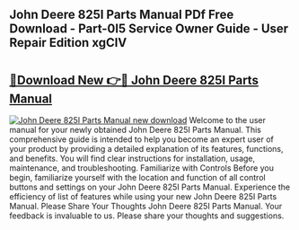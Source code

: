 ## John Deere 825I Parts Manual PDf Free Download - Part-0l5 Service Owner Guide - User Repair Edition xgClV

# <h2><a href="http://bc85890.oget.top/?id=John+Deere+825I+Parts+Manual">🔗Download New 👉🔴 John Deere 825I Parts Manual</a></h2>

[![John Deere 825I Parts Manual new download](https://i.imgur.com/5g1atiW.png)](http://bc85890.oget.top/?id=John+Deere+825I+Parts+Manual)
Welcome to the user manual for your newly obtained John Deere 825I Parts Manual. This comprehensive guide is intended to help you become an expert user of your product by providing a detailed explanation of its features, functions, and benefits. You will find clear instructions for installation, usage, maintenance, and troubleshooting. Familiarize with Controls Before you begin, familiarize yourself with the location and function of all control buttons and settings on your John Deere 825I Parts Manual. Experience the efficiency of list of features while using your new John Deere 825I Parts Manual. Please Share Your Thoughts John Deere 825I Parts Manual. Your feedback is invaluable to us. Please share your thoughts and suggestions.
